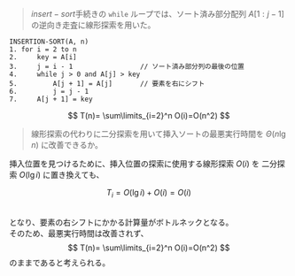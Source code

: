 <!--
<script type="text/javascript" async
  src="https://cdnjs.cloudflare.com/ajax/libs/mathjax/2.7.7/MathJax.js?config=TeX-MML-AM_CHTML">
</script>
-->
>$insert-sort$手続きの `while` ループでは、ソート済み部分配列 $A[1:j-1]$ の逆向き走査に線形探索を用いた。<br>
```
INSERTION-SORT(A, n)
1. for i = 2 to n
2.     key = A[i]
3.     j = i - 1                 // ソート済み部分列の最後の位置
4.     while j > 0 and A[j] > key
5.         A[j + 1] = A[j]       // 要素を右にシフト
6.         j = j - 1
7.     A[j + 1] = key 
```
$$
T(n)= \sum\limits_{i=2}^n O(i)=O(n^2)
$$
>線形探索の代わりに二分探索を用いて挿入ソートの最悪実行時間を $\Theta(n \lg n)$ に改善できるか。


挿入位置を見つけるために、挿入位置の探索に使用する線形探索 $O(i)$ を 二分探索 $O(\lg i)$ に置き換えても、<br>

$$
T_i=O(\lg i)+O(i)=O(i)
$$

<br>となり、要素の右シフトにかかる計算量がボトルネックとなる。<br>
そのため、最悪実行時間は改善されず、<br>
$$
T(n)= \sum\limits_{i=2}^n O(i)=O(n^2)
$$
のままであると考えられる。